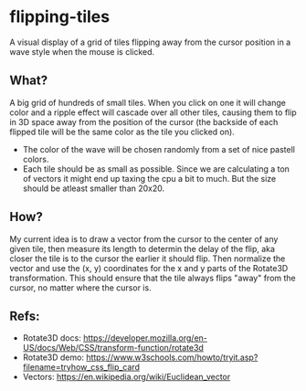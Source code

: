 # flipping-tiles
A visual display of a grid of tiles flipping away from the cursor position in a wave style when the mouse is clicked.

## What?

A big grid of hundreds of small tiles. When you click on one it will change color and a ripple effect will cascade over all other tiles, causing them to flip in 3D space away from the position of the cursor (the backside of each flipped tile will be the same color as the tile you clicked on). 

* The color of the wave will be chosen randomly from a set of nice pastell colors.
* Each tile should be as small as possible. Since we are calculating a ton of vectors it might end up taxing the cpu a bit to much. But the size should be atleast smaller than 20x20.

## How? 

My current idea is to draw a vector from the cursor to the center of any given tile, then measure its length to determin the delay of the flip, aka closer the tile is to the cursor the earlier it should flip. Then normalize the vector and use the (x, y) coordinates for the x and y parts of the Rotate3D transformation. This should ensure that the tile always flips "away" from the cursor, no matter where the cursor is.

## Refs: 

* Rotate3D docs: https://developer.mozilla.org/en-US/docs/Web/CSS/transform-function/rotate3d
* Rotate3D demo: https://www.w3schools.com/howto/tryit.asp?filename=tryhow_css_flip_card
* Vectors: https://en.wikipedia.org/wiki/Euclidean_vector
